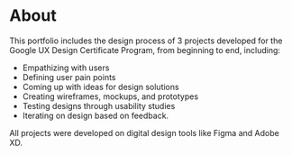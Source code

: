 # About
This portfolio includes the design process of 3 projects developed for the Google UX Design Certificate Program, from beginning to end, including:

* Empathizing with users
* Defining user pain points
* Coming up with ideas for design solutions
* Creating wireframes, mockups, and prototypes
* Testing designs through usability studies
* Iterating on design based on feedback. 

All projects were developed on digital design tools like Figma and Adobe XD.

